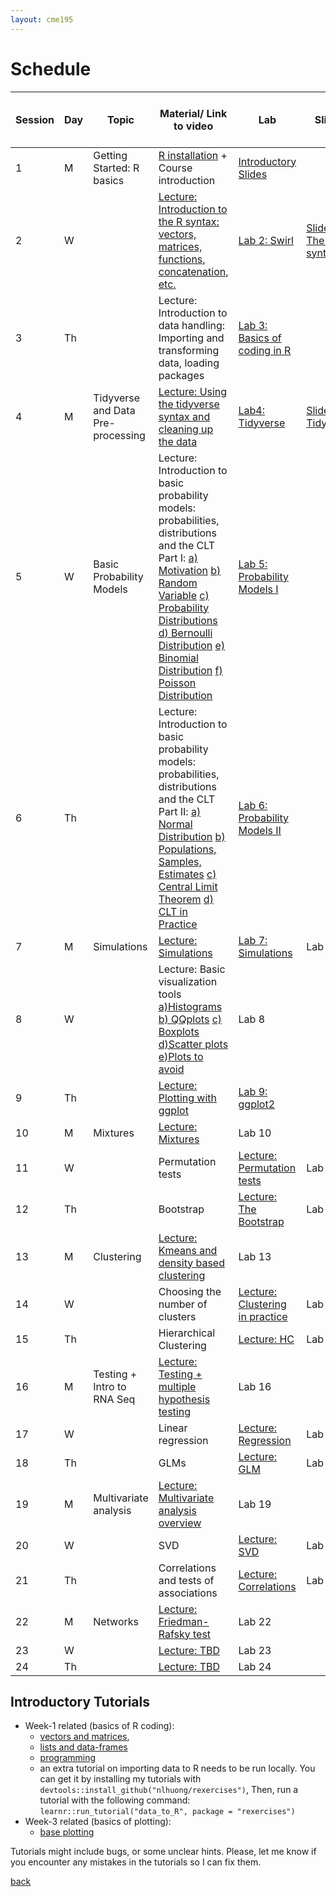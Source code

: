 ```yaml
---
layout: cme195
---
```


# [](#schedule) Schedule

| Session | Day | Topic | Material/ Link to video | Lab | Slides| Further Material for the discussion |
|-|-|-|-|-|-|-|
| 1 | M | Getting Started: R basics| [R installation](./installation) + Course introduction | [Introductory Slides](./assets/lectures/Lecture1_Intro.html)|  |  | 
| 2 | W | | [Lecture:  Introduction to the R syntax: vectors, matrices, functions, concatenation, etc.](https://www.youtube.com/watch?v=iffR3fWv4xw&list=PLOU2XLYxmsIK9qQfztXeybpHvru-TrqAP) | [Lab 2: Swirl](./assets/lectures/Lab1-setup/Lec1_Exercises.nb.html) | [Slides: The R-syntax](./assets/lectures/Lecture1_IntroCoding.html)| |
| 3 | Th | | Lecture: Introduction to data handling: Importing and transforming data, loading packages| [Lab 3: Basics of coding in R](./assets/lectures/Lab1_setup/Lecture1_Intro2Markdown.html)|  |   [Exercise Template for Lab 3](./assets/lectures/Lab1-setup/template-exerciseweek1.Rmd)
| 4 | M | Tidyverse and Data Pre-processing| [Lecture: Using the tidyverse syntax and cleaning up the data]() | [Lab4: Tidyverse](./assets/lectures/Labs-Week2/session4_Exercises.nb.html)| [Slides: Tidyverse](./assets/lectures/Lecture_tidyverse.html) |  |
| 5 | W | Basic Probability Models | Lecture: Introduction to basic probability models: probabilities, distributions and the CLT Part I:  [a) Motivation](https://www.youtube.com/watch?v=6nvhFgmrvLE) [b) Random Variable](https://www.youtube.com/watch?v=AxJf1nXrW8U) [c) Probability Distributions](https://www.youtube.com/watch?v=govBS0uJ9GA) [d) Bernoulli Distribution](https://www.youtube.com/watch?v=bT1p5tJwn_0) [e) Binomial Distribution](https://www.youtube.com/watch?v=qIzC1-9PwQo&t=47s) [f) Poisson Distribution](https://www.youtube.com/watch?v=jmqZG6roVqU&t=4s)| [Lab 5: Probability Models I](./biox-rbootcamp.github.io/assets/lectures/session5.html) |  | [Exercise Template for Lab 5](./biox-rbootcamp.github.io/assets/lectures/session5.Rmd) |
| 6 | Th |  | Lecture: Introduction to basic probability models: probabilities, distributions and the CLT Part II: [a) Normal Distribution](https://www.youtube.com/watch?v=fwaxgik7aj4) [b) Populations, Samples, Estimates](https://www.youtube.com/watch?v=99WNX608k0Y) [c) Central Limit Theorem](https://www.youtube.com/watch?v=aYA8ZG-ltqQ) [d) CLT in Practice](https://www.youtube.com/watch?v=QOeoxOgYpzU)| [Lab 6: Probability Models II](./biox-rbootcamp.github.io/assets/lectures/session6.html) |  |  [Exercise Template for Lab 6](./biox-rbootcamp.github.io/assets/lectures/session6.Rmd)|
| 7 | M | Simulations | [Lecture: Simulations]() | [Lab 7: Simulations](./biox-rbootcamp.github.io/assets/lectures/Lab2_simulations/Lab2_simulations.html)  | Lab 7 |  |
| 8 | W |  | Lecture: Basic visualization tools  [a)Histograms](https://www.youtube.com/watch?v=UaXYRf6qtEg) [b) QQplots](https://www.youtube.com/watch?v=5F62EwMF26c) [c) Boxplots](https://www.youtube.com/watch?v=Hh-Pd23OmVo) [d)Scatter plots](https://www.youtube.com/watch?v=dmJzInKpuRE) [e)Plots to avoid](https://www.youtube.com/watch?v=p-dYnSbBTa8) | Lab 8|  |  |
| 9 | Th |  | [Lecture:  Plotting with ggplot](https://drive.google.com/file/d/1BBNvt2EWtZnixHbGxnXg-vbivP7Iu0EI/view?usp=sharing) | [Lab 9: ggplot2](./biox-rbootcamp.github.io/assets/lectures/Lab3_graphics/Lab3_graphics.html)  |  |
| 10 | M | Mixtures | [Lecture: Mixtures ](https://drive.google.com/file/d/1aXFkzL1tWYLnAf5PKkwMGvai6NUaHrnb/view?usp=sharing)  | Lab 10 |  |  |
| 11 | W |  | Permutation tests | [Lecture: Permutation tests]()  | Lab 11 |  |
| 12 | Th |  | Bootstrap | [Lecture: The Bootstrap]()  |  Lab 12 |  |
| 13 | M | Clustering | [Lecture: Kmeans and density based clustering](https://drive.google.com/file/d/1ekIRX3Fi_TWMnwJhTeW4RrXslfot_sVE/view?usp=sharing) | Lab 13 |  |  |
| 14 | W |  | Choosing the number of clusters | [Lecture: Clustering in practice]() | Lab 14 |  |
| 15 | Th |  | Hierarchical Clustering  | [Lecture: HC]() | Lab 15  |  |
| 16 | M | Testing + Intro to RNA Seq | [Lecture: Testing + multiple hypothesis testing]() | Lab 16 |  |  |
| 17 | W |  | Linear regression | [Lecture: Regression]() | Lab 17 |  |
| 18 | Th |  | GLMs | [Lecture: GLM]() |  Lab 18 |  |
| 19 | M |  Multivariate analysis | [Lecture: Multivariate analysis overview](https://drive.google.com/file/d/1BBNvt2EWtZnixHbGxnXg-vbivP7Iu0EI/view?usp=sharing)  | Lab 19 |  |  |
| 20 | W |  | SVD | [Lecture: SVD]() | Lab 20|  |
| 21 | Th |  | Correlations and tests of associations | [Lecture: Correlations]() |Lab 21  |  |
| 22 | M | Networks | [Lecture: Friedman-Rafsky test ]()  | Lab 22 |  |
| 23 | W |  | [Lecture: TBD]() | Lab 23 |  |  |
| 24 | Th | | [Lecture: TBD]() | Lab 24 |  |  |


## [](#tut) Introductory Tutorials

* Week-1 related (basics of R coding):
    + [vectors and matrices](https://cme195.shinyapps.io/vectors_and_matrices/),
    + [lists and data-frames](https://cme195.shinyapps.io/lists_and_data_frames/)
    + [programming](https://cme195.shinyapps.io/programming/)
    +  an extra tutorial on importing data to R needs to be run locally. You can
get it by installing my tutorials with `devtools::install_github("nlhuong/rexercises")`,
Then, run a tutorial with the following command:  
`learnr::run_tutorial("data_to_R", package = "rexercises")`
* Week-3 related (basics of plotting):
    + [base plotting](https://cme195.shinyapps.io/base_plotting/)

Tutorials might include bugs, or some unclear hints. Please, let me know
if you encounter any mistakes in the tutorials so I can fix them.

[back](./)
